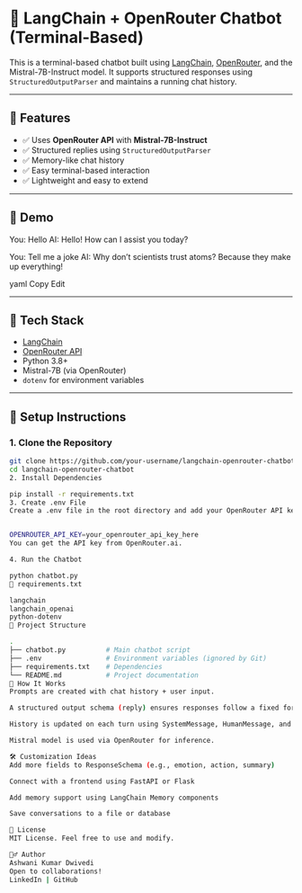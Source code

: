 # 🧠 LangChain + OpenRouter Chatbot (Terminal-Based)

This is a terminal-based chatbot built using [LangChain](https://github.com/langchain-ai/langchain), [OpenRouter](https://openrouter.ai/), and the Mistral-7B-Instruct model. It supports structured responses using `StructuredOutputParser` and maintains a running chat history.

---

## 🚀 Features

- ✅ Uses **OpenRouter API** with **Mistral-7B-Instruct**
- ✅ Structured replies using `StructuredOutputParser`
- ✅ Memory-like chat history
- ✅ Easy terminal-based interaction
- ✅ Lightweight and easy to extend

---

## 📸 Demo

You: Hello
AI: Hello! How can I assist you today?

You: Tell me a joke
AI: Why don’t scientists trust atoms? Because they make up everything!

yaml
Copy
Edit

---

## 🧰 Tech Stack

- [LangChain](https://python.langchain.com/)
- [OpenRouter API](https://openrouter.ai/)
- Python 3.8+
- Mistral-7B (via OpenRouter)
- `dotenv` for environment variables

---

## 🔧 Setup Instructions

### 1. Clone the Repository

```bash
git clone https://github.com/your-username/langchain-openrouter-chatbot.git
cd langchain-openrouter-chatbot
2. Install Dependencies

pip install -r requirements.txt
3. Create .env File
Create a .env file in the root directory and add your OpenRouter API key:


OPENROUTER_API_KEY=your_openrouter_api_key_here
You can get the API key from OpenRouter.ai.

4. Run the Chatbot

python chatbot.py
📄 requirements.txt

langchain
langchain_openai
python-dotenv
📁 Project Structure

.
├── chatbot.py          # Main chatbot script
├── .env                # Environment variables (ignored by Git)
├── requirements.txt    # Dependencies
└── README.md           # Project documentation
🧠 How It Works
Prompts are created with chat history + user input.

A structured output schema (reply) ensures responses follow a fixed format.

History is updated on each turn using SystemMessage, HumanMessage, and AIMessage.

Mistral model is used via OpenRouter for inference.

🛠️ Customization Ideas
Add more fields to ResponseSchema (e.g., emotion, action, summary)

Connect with a frontend using FastAPI or Flask

Add memory support using LangChain Memory components

Save conversations to a file or database

📃 License
MIT License. Feel free to use and modify.

🙋‍♂️ Author
Ashwani Kumar Dwivedi
Open to collaborations!
LinkedIn | GitHub


